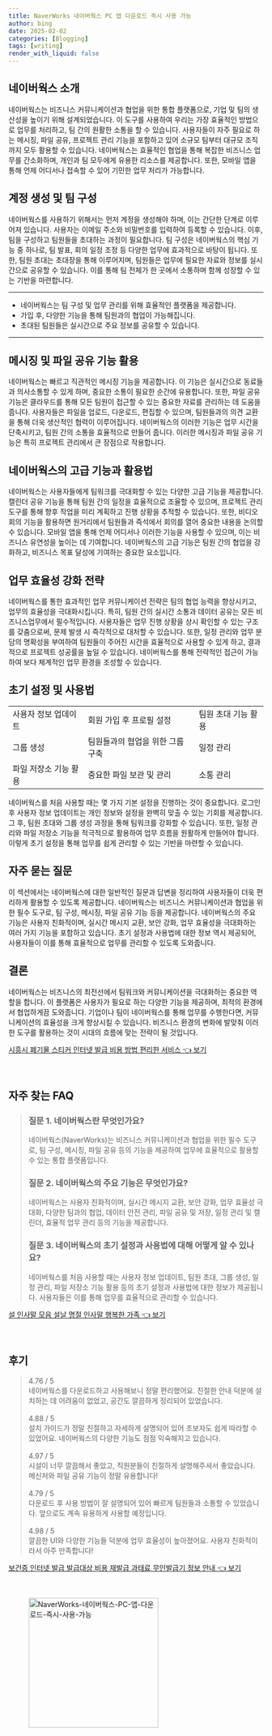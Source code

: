 ```yaml
---
title: NaverWorks 네이버웍스 PC 앱 다운로드 즉시 사용 가능
author: bing
date: 2025-02-02
categories: [Blogging]
tags: [writing]
render_with_liquid: false
---
```



<h2 id='네이버웍스_소개'>네이버웍스 소개</h2>

<p>네이버웍스는 비즈니스 커뮤니케이션과 협업을 위한 통합 플랫폼으로, 기업 및 팀의 생산성을 높이기 위해 설계되었습니다. 이 도구를 사용하여 우리는 가장 효율적인 방법으로 업무를 처리하고, 팀 간의 원활한 소통을 할 수 있습니다. 사용자들이 자주 필요로 하는 메시징, 파일 공유, 프로젝트 관리 기능을 포함하고 있어 소규모 팀부터 대규모 조직까지 모두 활용할 수 있습니다. 네이버웍스는 효율적인 협업을 통해 복잡한 비즈니스 업무를 간소화하며, 개인과 팀 모두에게 유용한 리소스를 제공합니다. 또한, 모바일 앱을 통해 언제 어디서나 접속할 수 있어 기민한 업무 처리가 가능합니다.</p>

<h2 id='계정_생성_및_팀_구성'>계정 생성 및 팀 구성</h2>

<p>네이버웍스를 사용하기 위해서는 먼저 계정을 생성해야 하며, 이는 간단한 단계로 이루어져 있습니다. 사용자는 이메일 주소와 비밀번호를 입력하여 등록할 수 있습니다. 이후, 팀을 구성하고 팀원들을 초대하는 과정이 필요합니다. 팀 구성은 네이버웍스의 핵심 기능 중 하나로, 팀 발표, 회의 일정 조정 등 다양한 업무에 효과적으로 바탕이 됩니다. 또한, 팀원 초대는 초대장을 통해 이루어지며, 팀원들은 업무에 필요한 자료와 정보를 실시간으로 공유할 수 있습니다. 이를 통해 팀 전체가 한 곳에서 소통하며 함께 성장할 수 있는 기반을 마련합니다.</p>

<hr />

<ul>
    <li>네이버웍스는 팀 구성 및 업무 관리를 위해 효율적인 플랫폼을 제공합니다.</li>
    <li>가입 후, 다양한 기능을 통해 팀원과의 협업이 가능해집니다.</li>
    <li>초대된 팀원들은 실시간으로 주요 정보를 공유할 수 있습니다.</li>
</ul>

<hr />

<h2 id='메시징_및_파일_공유'>메시징 및 파일 공유 기능 활용</h2>

<p>네이버웍스는 빠르고 직관적인 메시징 기능을 제공합니다. 이 기능은 실시간으로 동료들과 의사소통할 수 있게 하며, 중요한 소통이 필요한 순간에 유용합니다. 또한, 파일 공유 기능은 클라우드를 통해 모든 팀원이 접근할 수 있는 중요한 자료를 관리하는 데 도움을 줍니다. 사용자들은 파일을 업로드, 다운로드, 편집할 수 있으며, 팀원들과의 의견 교환을 통해 더욱 생산적인 협력이 이루어집니다. 네이버웍스의 이러한 기능은 업무 시간을 단축시키고, 팀원 간의 소통을 효율적으로 만들어 줍니다. 이러한 메시징과 파일 공유 기능은 특히 프로젝트 관리에서 큰 장점으로 작용합니다.</p>

<h2 id='고급_기능과_활용법'>네이버웍스의 고급 기능과 활용법</h2>

<p>네이버웍스는 사용자들에게 팀워크를 극대화할 수 있는 다양한 고급 기능을 제공합니다. 캘린더 공유 기능을 통해 팀원 간의 일정을 효율적으로 조율할 수 있으며, 프로젝트 관리 도구를 통해 향후 작업을 미리 계획하고 진행 상황을 추적할 수 있습니다. 또한, 비디오 회의 기능을 활용하면 원거리에서 팀원들과 즉석에서 회의를 열어 중요한 내용을 논의할 수 있습니다. 모바일 앱을 통해 언제 어디서나 이러한 기능을 사용할 수 있으며, 이는 비즈니스 유연성을 높이는 데 기여합니다. 네이버웍스의 고급 기능은 팀원 간의 협업을 강화하고, 비즈니스 목표 달성에 기여하는 중요한 요소입니다.</p>

<h2 id='업무_효율성_강화_전략'>업무 효율성 강화 전략</h2>

<p>네이버웍스를 통한 효과적인 업무 커뮤니케이션 전략은 팀의 협업 능력을 향상시키고, 업무의 효율성을 극대화시킵니다. 특히, 팀원 간의 실시간 소통과 데이터 공유는 모든 비즈니스업무에서 필수적입니다. 사용자들은 업무 진행 상황을 상시 확인할 수 있는 구조를 갖춤으로써, 문제 발생 시 즉각적으로 대처할 수 있습니다. 또한, 일정 관리와 업무 분담의 명확성을 부여하여 팀원들이 주어진 시간을 효율적으로 사용할 수 있게 하고, 결과적으로 프로젝트 성공률을 높일 수 있습니다. 네이버웍스를 통해 전략적인 접근이 가능하여 보다 체계적인 업무 환경을 조성할 수 있습니다.</p>

<h2 id='초기_설정_및_사용법'>초기 설정 및 사용법</h2>

<table>
    <tr>
        <td>사용자 정보 업데이트</td>
        <td>회원 가입 후 프로필 설정</td>
        <td>팀원 초대 기능 활용</td>
    </tr>
    <tr>
        <td>그룹 생성</td>
        <td>팀원들과의 협업을 위한 그룹 구축</td>
        <td>일정 관리</td>
    </tr>
    <tr>
        <td>파일 저장소 기능 활용</td>
        <td>중요한 파일 보관 및 관리</td>
        <td>소통 관리</td>
    </tr>
</table>

<p>네이버웍스를 처음 사용할 때는 몇 가지 기본 설정을 진행하는 것이 중요합니다. 로그인 후 사용자 정보 업데이트는 개인 정보와 설정을 완벽히 맞출 수 있는 기회를 제공합니다. 그 후, 팀원 초대와 그룹 생성 과정을 통해 팀워크를 강화할 수 있습니다. 또한, 일정 관리와 파일 저장소 기능을 적극적으로 활용하여 업무 흐름을 원활하게 만들어야 합니다. 이렇게 초기 설정을 통해 업무를 쉽게 관리할 수 있는 기반을 마련할 수 있습니다.</p>

<h2 id='자주_묻는_질문'>자주 묻는 질문</h2>

<p>이 섹션에서는 네이버웍스에 대한 일반적인 질문과 답변을 정리하여 사용자들이 더욱 편리하게 활용할 수 있도록 제공합니다. 네이버웍스는 비즈니스 커뮤니케이션과 협업을 위한 필수 도구로, 팀 구성, 메시징, 파일 공유 기능 등을 제공합니다. 네이버웍스의 주요 기능은 사용자 친화적이며, 실시간 메시지 교환, 보안 강화, 업무 효율성을 극대화하는 여러 가지 기능을 포함하고 있습니다. 초기 설정과 사용법에 대한 정보 역시 제공되어, 사용자들이 이를 통해 효율적으로 업무를 관리할 수 있도록 도와줍니다.</p>

<h2 id='결론'>결론</h2>

<p>네이버웍스는 비즈니스의 최전선에서 팀워크와 커뮤니케이션을 극대화하는 중요한 역할을 합니다. 이 플랫폼은 사용자가 필요로 하는 다양한 기능을 제공하며, 최적의 환경에서 협업하게끔 도와줍니다. 기업이나 팀이 네이버웍스를 통해 업무를 수행한다면, 커뮤니케이션의 효율성을 크게 향상시킬 수 있습니다. 비즈니스 환경의 변화에 발맞춰 이러한 도구를 활용하는 것이 시대의 흐름에 맞는 전략이 될 것입니다.</p>


<p><a class="click-button" title="시흥시 폐기물 스티커 인터넷 발급 비용 방법 편리한 서비스" href="https://greenforu.github.io/posts/%EC%8B%9C%ED%9D%A5%EC%8B%9C-%ED%8F%90%EA%B8%B0%EB%AC%BC-%EC%8A%A4%ED%8B%B0%EC%BB%A4-%EC%9D%B8%ED%84%B0%EB%84%B7-%EB%B0%9C%EA%B8%89-%EB%B9%84%EC%9A%A9-%EB%B0%A9%EB%B2%95-%ED%8E%B8%EB%A6%AC%ED%95%9C-%EC%84%9C%EB%B9%84%EC%8A%A4/" rel="dofollow">시흥시 폐기물 스티커 인터넷 발급 비용 방법 편리한 서비스 👈 보기</a></p><br>
<h2 id='자주_찾는_FAQ'>자주 찾는 FAQ</h2>
<div itemscope="" itemtype="https://schema.org/FAQPage"> 
<blockquote> 
<div itemscope="" itemprop="mainEntity" itemtype="https://schema.org/Question"> 
<h3 itemprop="name">질문 1. 네이버웍스란 무엇인가요?</h3> 
<div itemscope="" itemprop="acceptedAnswer" itemtype="https://schema.org/Answer"> 
<span itemprop="text"> 
<p>네이버웍스(NaverWorks)는 비즈니스 커뮤니케이션과 협업을 위한 필수 도구로, 팀 구성, 메시징, 파일 공유 등의 기능을 제공하여 업무에 효율적으로 활용할 수 있는 통합 플랫폼입니다.</p> 
</span> 
</div> 
</div> 

<div itemscope="" itemprop="mainEntity" itemtype="https://schema.org/Question"> 
<h3 itemprop="name">질문 2. 네이버웍스의 주요 기능은 무엇인가요?</h3> 
<div itemscope="" itemprop="acceptedAnswer" itemtype="https://schema.org/Answer"> 
<span itemprop="text"> 
<p>네이버웍스는 사용자 친화적이며, 실시간 메시지 교환, 보안 강화, 업무 효율성 극대화, 다양한 팀과의 협업, 데이터 안전 관리, 파일 공유 및 저장, 일정 관리 및 캘린더, 효율적 업무 관리 등의 기능을 제공합니다.</p> 
</span> 
</div> 
</div> 

<div itemscope="" itemprop="mainEntity" itemtype="https://schema.org/Question"> 
<h3 itemprop="name">질문 3. 네이버웍스의 초기 설정과 사용법에 대해 어떻게 알 수 있나요?</h3> 
<div itemscope="" itemprop="acceptedAnswer" itemtype="https://schema.org/Answer"> 
<span itemprop="text"> 
<p>네이버웍스를 처음 사용할 때는 사용자 정보 업데이트, 팀원 초대, 그룹 생성, 일정 관리, 파일 저장소 기능 활용 등의 초기 설정과 사용법에 대한 정보가 제공됩니다. 사용자들은 이를 통해 업무를 효율적으로 관리할 수 있습니다.</p> 
</span> 
</div> 
</div> 
</blockquote> 
</div>
<p><a class="click-button" title="설 인사말 모음 설날 명절 인사말 행복한 가족" href="https://greenforu.github.io/posts/%EC%84%A4-%EC%9D%B8%EC%82%AC%EB%A7%90-%EB%AA%A8%EC%9D%8C-%EC%84%A4%EB%82%A0-%EB%AA%85%EC%A0%88-%EC%9D%B8%EC%82%AC%EB%A7%90-%ED%96%89%EB%B3%B5%ED%95%9C-%EA%B0%80%EC%A1%B1/" rel="dofollow">설 인사말 모음 설날 명절 인사말 행복한 가족 👈 보기</a></p><br>
<h2 id='후기'>후기</h2>
<div itemscope itemtype="https://schema.org/Product">
  <blockquote>
  <div itemprop="review" itemscope itemtype="https://schema.org/Review">
      <div itemprop="reviewRating" itemscope itemtype="https://schema.org/Rating"> <span itemprop="ratingValue">4.76</span> / <span itemprop="bestRating">5</span> </div>
      <span itemprop="reviewBody">네이버웍스를 다운로드하고 사용해보니 정말 편리했어요. 친절한 안내 덕분에 설치하는 데 어려움이 없었고, 공간도 깔끔하게 정리되어 있었습니다.</span>
  </div>
  <br>
  <div itemprop="review" itemscope itemtype="https://schema.org/Review">
      <div itemprop="reviewRating" itemscope itemtype="https://schema.org/Rating"> <span itemprop="ratingValue">4.88</span> / <span itemprop="bestRating">5</span> </div>
      <span itemprop="reviewBody">설치 가이드가 정말 친절하고 자세하게 설명되어 있어 초보자도 쉽게 따라할 수 있었어요. 네이버웍스의 다양한 기능도 점점 익숙해지고 있습니다.</span>
  </div>
  <br>
  <div itemprop="review" itemscope itemtype="https://schema.org/Review">
      <div itemprop="reviewRating" itemscope itemtype="https://schema.org/Rating"> <span itemprop="ratingValue">4.97</span> / <span itemprop="bestRating">5</span> </div>
      <span itemprop="reviewBody">시설이 너무 깔끔해서 좋았고, 직원분들이 친절하게 설명해주셔서 좋았습니다. 메신저와 파일 공유 기능이 정말 유용합니다!</span>
  </div>
  <br>
  <div itemprop="review" itemscope itemtype="https://schema.org/Review">
      <div itemprop="reviewRating" itemscope itemtype="https://schema.org/Rating"> <span itemprop="ratingValue">4.79</span> / <span itemprop="bestRating">5</span> </div>
      <span itemprop="reviewBody">다운로드 후 사용 방법이 잘 설명되어 있어 빠르게 팀원들과 소통할 수 있었습니다. 앞으로도 계속 유용하게 사용할 예정입니다.</span>
  </div>
  <br>
  <div itemprop="review" itemscope itemtype="https://schema.org/Review">
      <div itemprop="reviewRating" itemscope itemtype="https://schema.org/Rating"> <span itemprop="ratingValue">4.98</span> / <span itemprop="bestRating">5</span> </div>
      <span itemprop="reviewBody">깔끔한 UI와 다양한 기능들 덕분에 업무 효율성이 높아졌어요. 사용자 친화적이라서 아주 만족합니다!</span>
  </div>
  </blockquote>
</div>
<p><a class="click-button" title="보건증 인터넷 발급 발급대상 비용 재발급 과태료 무인발급기 정보 안내" href="https://greenforu.github.io/posts/%EB%B3%B4%EA%B1%B4%EC%A6%9D-%EC%9D%B8%ED%84%B0%EB%84%B7-%EB%B0%9C%EA%B8%89-%EB%B0%9C%EA%B8%89%EB%8C%80%EC%83%81-%EB%B9%84%EC%9A%A9-%EC%9E%AC%EB%B0%9C%EA%B8%89-%EA%B3%BC%ED%83%9C%EB%A3%8C-%EB%AC%B4%EC%9D%B8%EB%B0%9C%EA%B8%89%EA%B8%B0-%EC%A0%95%EB%B3%B4-%EC%95%88%EB%82%B4/" rel="dofollow">보건증 인터넷 발급 발급대상 비용 재발급 과태료 무인발급기 정보 안내 👈 보기</a></p><br>
<figure class="image"><img src="https://greenforu.github.io/assets/img/thumbnail/NaverWorks-네이버웍스-PC-앱-다운로드-즉시-사용-가능.webp" alt="NaverWorks-네이버웍스-PC-앱-다운로드-즉시-사용-가능" width="256" height="256"></figure>